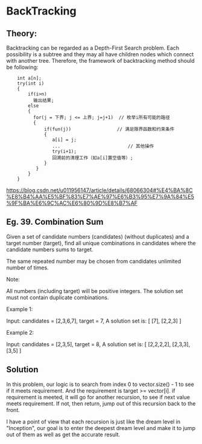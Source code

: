# BackTracking

## Theory:

Backtracking can be regarded as a Depth-First Search problem. Each possibility is a subtree and they may all have children nodes which
connect with another tree. Therefore, the framework of backtracking method should be following:

        int a[n];
        try(int i)
        {
            if(i>n)
              输出结果;
            else
            {
              for(j = 下界; j <= 上界; j=j+1)  // 枚举i所有可能的路径
              {
                  if(fun(j))                 // 满足限界函数和约束条件
                  {
                     a[i] = j;
                     ...                         // 其他操作
                     try(i+1);
                     回溯前的清理工作（如a[i]置空值等）;
                  }
               }
            }
        }

https://blog.csdn.net/u011956147/article/details/68066304#%E4%BA%8C%E8%B4%AA%E5%BF%83%E7%AE%97%E6%B3%95%E7%9A%84%E5%9F%BA%E6%9C%AC%E6%80%9D%E8%B7%AF

## Eg. 39. Combination Sum

Given a set of candidate numbers (candidates) (without duplicates) and a target number (target), find all unique combinations in candidates where the candidate numbers sums to target.

The same repeated number may be chosen from candidates unlimited number of times.

Note:

All numbers (including target) will be positive integers.
The solution set must not contain duplicate combinations.

Example 1:

Input: candidates = [2,3,6,7], target = 7,
A solution set is:
[
  [7],
  [2,2,3]
]

Example 2:

Input: candidates = [2,3,5], target = 8,
A solution set is:
[
  [2,2,2,2],
  [2,3,3],
  [3,5]
]

## Solution

In this problem, our logic is to search from index 0 to vector.size() - 1 to see if it meets requirement.
And the requirement is target >= vector[i]. if requirement is meeted, it will go for another recursion, to see if next value meets
requirement. If not, then return, jump out of this recursion back to the front. 

I have a point of view that each recursion is just like the dream level in "Inception", our goal is to enter the deepest dream level and
make it to jump out of them as well as get the accurate result.
